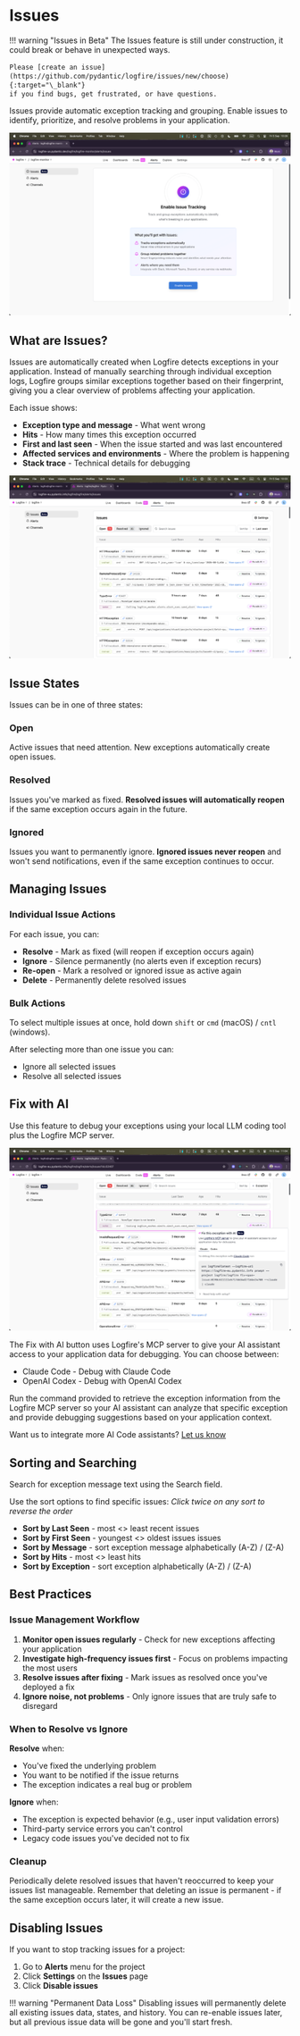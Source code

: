 # Issues

!!! warning "Issues in Beta"
    The Issues feature is still under construction, it could break or behave in unexpected ways.

    Please [create an issue](https://github.com/pydantic/logfire/issues/new/choose){:target="\_blank"}
    if you find bugs, get frustrated, or have questions.

Issues provide automatic exception tracking and grouping. Enable issues to identify, prioritize, and resolve problems in your application.

![Enable issues screen](../../images/guide/browser-issues-enable-issues.png)

## What are Issues?

Issues are automatically created when Logfire detects exceptions in your application. Instead of manually searching through individual exception logs, Logfire groups similar exceptions together based on their fingerprint, giving you a clear overview of problems affecting your application.

Each issue shows:

- **Exception type and message** - What went wrong
- **Hits** - How many times this exception occurred
- **First and last seen** - When the issue started and was last encountered
- **Affected services and environments** - Where the problem is happening
- **Stack trace** - Technical details for debugging


![Logfire issues screen](../../images/guide/browser-issues-list.png)


## Issue States

Issues can be in one of three states:

### Open
Active issues that need attention. New exceptions automatically create open issues.

### Resolved
Issues you've marked as fixed. **Resolved issues will automatically reopen** if the same exception occurs again in the future.

### Ignored
Issues you want to permanently ignore. **Ignored issues never reopen** and won't send notifications, even if the same exception continues to occur.

## Managing Issues

### Individual Issue Actions

For each issue, you can:

- **Resolve** - Mark as fixed (will reopen if exception occurs again)
- **Ignore** - Silence permanently (no alerts even if exception recurs)
- **Re-open** - Mark a resolved or ignored issue as active again
- **Delete** - Permanently delete resolved issues

### Bulk Actions

To select multiple issues at once, hold down `shift` or `cmd` (macOS) / `cntl` (windows). 

After selecting more than one issue you can:

- Ignore all selected issues  
- Resolve all selected issues 

## Fix with AI

Use this feature to debug your exceptions using your local LLM coding tool plus the Logfire MCP server. 

![Fix with AI button](../../images/guide/browser-issues-fix-with-ai.png)

The Fix with AI button uses Logfire's MCP server to give your AI assistant access to your application data for debugging. You can choose between:

- Claude Code - Debug with Claude Code
- OpenAI Codex - Debug with OpenAI Codex

Run the command provided to retrieve the exception information from the Logfire MCP server so your AI assistant can analyze that specific exception and provide debugging suggestions based on your application context.

Want us to integrate more AI Code assistants? [Let us know](https://logfire.pydantic.dev/docs/help/)

## Sorting and Searching

Search for exception message text using the Search field. 


Use the sort options to find specific issues:
_Click twice on any sort to reverse the order_

- **Sort by Last Seen** - most <> least recent issues
- **Sort by First Seen** - youngest <> oldest issues issues
- **Sort by Message** - sort exception message alphabetically (A-Z) / (Z-A)
- **Sort by Hits** - most <> least hits 
- **Sort by Exception** - sort exception alphabetically (A-Z) / (Z-A)

## Best Practices

### Issue Management Workflow

1. **Monitor open issues regularly** - Check for new exceptions affecting your application
2. **Investigate high-frequency issues first** - Focus on problems impacting the most users
3. **Resolve issues after fixing** - Mark issues as resolved once you've deployed a fix
4. **Ignore noise, not problems** - Only ignore issues that are truly safe to disregard

### When to Resolve vs Ignore

**Resolve** when:
- You've fixed the underlying problem
- You want to be notified if the issue returns
- The exception indicates a real bug or problem

**Ignore** when:
- The exception is expected behavior (e.g., user input validation errors)
- Third-party service errors you can't control
- Legacy code issues you've decided not to fix

### Cleanup

Periodically delete resolved issues that haven't reoccurred to keep your issues list manageable. Remember that deleting an issue is permanent - if the same exception occurs later, it will create a new issue.

## Disabling Issues

If you want to stop tracking issues for a project:

1. Go to **Alerts** menu for the project
2. Click **Settings** on the **Issues** page
3. Click **Disable issues**

!!! warning "Permanent Data Loss"
    Disabling issues will permanently delete all existing issues data, states, and history. You can re-enable issues later, but all previous issue data will be gone and you'll start fresh.
